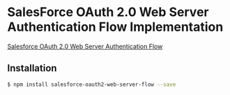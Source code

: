 # SalesForce OAuth 2.0 Web Server Authentication Flow Implementation
[Salesforce OAuth 2.0 Web Server Authentication Flow](https://help.salesforce.com/articleView?id=remoteaccess_oauth_web_server_flow.htm&type=0)

## Installation
```bash
$ npm install salesforce-oauth2-web-server-flow --save
```